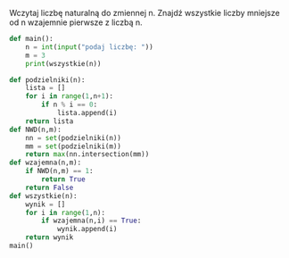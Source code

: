 Wczytaj liczbę naturalną do zmiennej n. Znajdź wszystkie liczby mniejsze od n wzajemnie pierwsze z liczbą n.
```python
def main():
    n = int(input("podaj liczbę: "))
    m = 3
    print(wszystkie(n))

def podzielniki(n):
    lista = []
    for i in range(1,n+1):
        if n % i == 0:
            lista.append(i)
    return lista
def NWD(n,m):
    nn = set(podzielniki(n))
    mm = set(podzielniki(m))
    return max(nn.intersection(mm))
def wzajemna(n,m):
    if NWD(n,m) == 1:
        return True
    return False
def wszystkie(n):
    wynik = []
    for i in range(1,n):
        if wzajemna(n,i) == True:
            wynik.append(i)
    return wynik
main()
```
